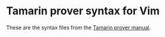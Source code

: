 # Tamarin prover syntax for Vim

These are the syntax files from the [Tamarin prover manual][tamarin-manual].

[tamarin-manual]: https://tamarin-prover.github.io/manual/book/002_installation.html
